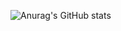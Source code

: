 ![Anurag's GitHub stats](https://github-readme-stats.vercel.app/api?username=seriousm4x&show_icons=true&theme=dracula)

